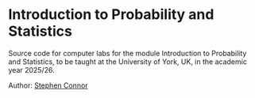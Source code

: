 # Introduction to Probability and Statistics

Source code for computer labs for the module Introduction to Probability and Statistics, to be taught at the University of York, UK, in the academic year 2025/26.

Author: [Stephen Connor](http://www-users.york.ac.uk/~sbc502/)
